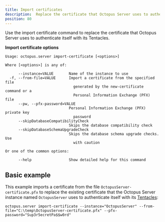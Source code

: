 ```yaml
---
title: Import certificates
description:  Replace the certificate that Octopus Server uses to authenticate itself with its Tentacles
position: 80
---
```


Use the import certificate command to replace the certificate that Octopus Server uses to authenticate itself with its Tentacles.

**Import certificate options**

```text
Usage: octopus.server import-certificate [<options>]

Where [<options>] is any of:

      --instance=VALUE       Name of the instance to use
  -f, --from-file=VALUE      Import a certificate from the specified file
                               generated by the new-certificate command or a
                               Personal Information Exchange (PFX) file
      --pw, --pfx-password=VALUE
                             Personal Information Exchange (PFX) private key
                               password
      --skipDatabaseCompatibilityCheck
                             Skips the database compatibility check
      --skipDatabaseSchemaUpgradeCheck
                             Skips the database schema upgrade checks. Use
                               with caution

Or one of the common options:

      --help                 Show detailed help for this command
```

## Basic example

This example imports a certificate from the file `OctopusServer-certificate.pfx` to replace the existing certificate that the Octopus Server instance named `OctopusServer` uses to authenticate itself with its [Tentacles](/docs/getting-started-guides/octopus-concepts/tentacles.md):

```text
octopus.server import-certificate --instance="OctopusServer" --from-file="C:\temp\OctopusServer-certificate.pfx" --pfx-password="Sup3r5ecretPa$$w0rd"
```
